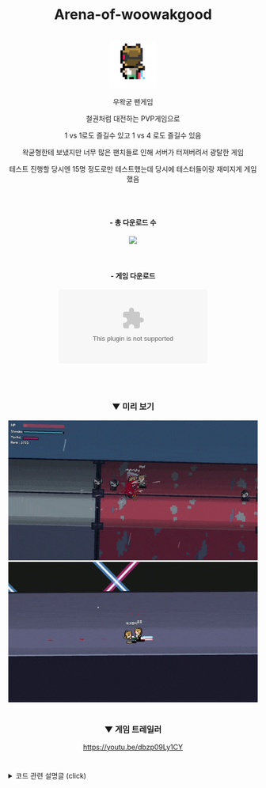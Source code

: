 <div align="center">
  
# Arena-of-woowakgood

</br>
  
<img src = "imgs/icon1.png" width = "96px">
  
</br>

우왁굳 팬게임

철권처럼 대전하는 PVP게임으로

1 vs 1로도 즐길수 있고 1 vs 4 로도 즐길수 있음

왁굳형한테 보냈지만 너무 많은 팬치들로 인해 서버가 터져버려서 광탈한 게임

테스트 진행할 당시엔 15명 정도로만 테스트했는데 당시에 테스터들이랑 재미지게 게임 했음

</br></br>

#### - 총 다운로드 수

![](https://img.shields.io/github/downloads/ABER1047/Arena-of-woowakgood/total?color=74b0ff)

</br>

#### - 게임 다운로드 

[![](https://img.shields.io/github/downloads/ABER1047/Arena-of-woowakgood/alpha-2.22/Arena_of_Woowakgood.zip?color=2066ff&label=DOWNLOAD&style=for-the-badge)](https://github.com/ABER1047/Arena-of-woowakgood/releases/download/alpha-2.22/Arena_of_Woowakgood.zip)

</br></br>

### ▼ 미리 보기

![preview_1](imgs/preview_1.gif)
![preview_2](imgs/preview_2.gif)

#

### ▼ 게임 트레일러

https://youtu.be/dbzp09Ly1CY

#

</div>



<details>
<summary>코드 관련 설명글 (click)</summary>

---------------------------------


<details>
<summary>초대 코드 시스템 (초대 코드를 통해 상대 서버로 접속하는 기능)</summary>

-------------

서버 오픈한 사람쪽에서 초대코드를 게임 내에서 발급한뒤에,

들어오는 사람한테 전해주고, 그 코드를 입력해서 들어오는 방식

![preview_4](preview_0.gif)

#



<details>
<summary>멀티 플레이 시스템</summary>

-------------

이모티콘을 보내거나, 채팅을 보내거나, 플레이어를 서버에서 추방시키거나 채팅 금지 시키는 등등...

부가적인 기능이 달린 멀티플레이 시스템

![preview_5](preview_1.gif)

![preview_6](preview_2.gif)


---------------------------------

</details></details>


<details>
<summary>개발 일지 (모든 개발일지는 아니고 일부만)</summary>

---------------------------------


https://cafe.naver.com/steamindiegame/3113686

https://cafe.naver.com/steamindiegame/3143541


---------------------------------
